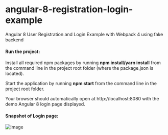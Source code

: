# angular-8-registration-login-example 

Angular 8 User Registration and Login Example with Webpack 4 using fake backend

#### Run the project:

Install all required npm packages by running **npm install/yarn install** from  the  command line in the project root folder (where the package.json is located).

Start the application by running **npm start** from the command line in the project root folder.

Your browser should automatically open at http://localhost:8080 with the demo Angular 8 login page displayed.

#### Snapshot of Login page:

![image](https://user-images.githubusercontent.com/61374478/122878699-ab075f00-d355-11eb-813e-9a7b0e519c85.png)
